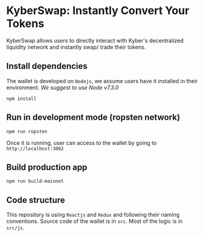 # KyberSwap: Instantly Convert Your Tokens
KyberSwap allows users to directly interact with Kyber's decentralized liquidity network and instantly swap/ trade their tokens.


## Install dependencies
The wallet is developed on `Nodejs`, we assume users have it installed in their environment. *We suggest to use Node v7.3.0*
```
npm install
```

## Run in development mode (ropsten network)
```
npm run ropsten
```

Once it is running, user can access to the wallet by going to `http://localhost:3002`

## Build production app
```
npm run build-mainnet
```

## Code structure
This repository is using `Reactjs` and `Redux` and following their naming conventions. Source code of the wallet is in `src`. Most of the logic is in `src/js`.
